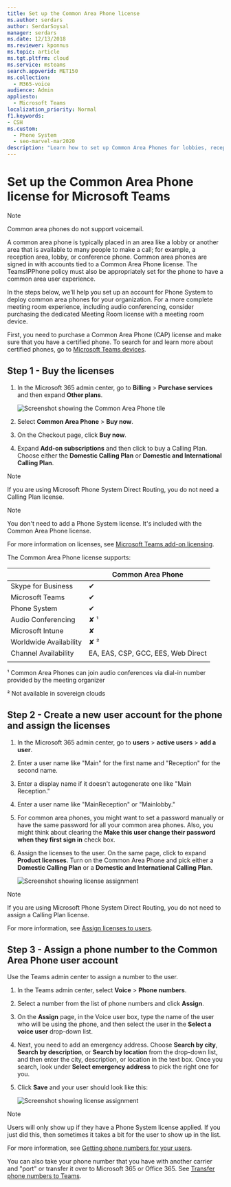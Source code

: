 ```yaml
---
title: Set up the Common Area Phone license
ms.author: serdars
author: SerdarSoysal
manager: serdars
ms.date: 12/13/2018
ms.reviewer: kponnus
ms.topic: article
ms.tgt.pltfrm: cloud
ms.service: msteams
search.appverid: MET150
ms.collection: 
  - M365-voice
audience: Admin
appliesto: 
  - Microsoft Teams
localization_priority: Normal
f1.keywords:
- CSH
ms.custom: 
  - Phone System
  - seo-marvel-mar2020
description: "Learn how to set up Common Area Phones for lobbies, reception areas, and conference rooms "
---
```


# Set up the Common Area Phone license for Microsoft Teams
> [!NOTE]
> Common area phones do not support voicemail.

A common area phone is typically placed in an area like a lobby or another area that is available to many people to make a call; for example, a reception area, lobby, or conference phone. Common area phones are signed in with accounts tied to a Common Area Phone license. The TeamsIPPhone policy must also be appropriately set for the phone to have a common area user experience.

In the steps below, we'll help you set up an account for Phone System to deploy common area phones for your organization. For a more complete meeting room experience, including audio conferencing, consider purchasing the dedicated Meeting Room license with a meeting room device. 

First, you need to purchase a Common Area Phone (CAP) license and make sure that you have a certified phone. To search for and learn more about certified phones, go to [Microsoft Teams devices](https://products.office.com/microsoft-teams/across-devices?ms.url=officecomteamsdevices&rtc=1). 

## Step 1 - Buy the licenses

1. In the Microsoft 365 admin center, go to **Billing** > **Purchase services** and then expand **Other plans**.

    ![Screenshot showing the Common Area Phone tile](media/set-up-common-area-phone-image1.png)

2. Select **Common Area Phone** > **Buy now**.

3. On the Checkout page, click **Buy now**.

4. Expand **Add-on subscriptions** and then click to buy a Calling Plan. Choose either the **Domestic Calling Plan** or **Domestic and International Calling Plan**.

> [!NOTE]
> If you are using Microsoft Phone System Direct Routing, you do not need a Calling Plan license.

> [!NOTE]
> You don't need to add a Phone System license. It's included with the Common Area Phone license.

For more information on licenses, see [Microsoft Teams add-on licensing](./teams-add-on-licensing/microsoft-teams-add-on-licensing.md).

The Common Area Phone license supports: 


| &nbsp;  |  Common Area Phone  |
|---------|---------|
|Skype for Business |   &#x2714; |
|Microsoft Teams |   &#x2714; |
|Phone System |    &#x2714; |
|Audio Conferencing |       &#x2718; &sup1;  |
|Microsoft Intune |    &#x2718; |
|Worldwide Availability |       &#x2718; &sup2;  |
|Channel Availability |    EA, EAS, CSP, GCC, EES, Web Direct  |
|      |         |

&sup1; Common Area Phones can join audio conferences via dial-in number provided by the meeting organizer

&sup2; Not available in sovereign clouds  



## Step 2 - Create a new user account for the phone and assign the licenses

1. In the Microsoft 365 admin center, go to **users** > **active users** > **add a user**.

2. Enter a user name like "Main" for the first name and "Reception" for the second name.

3. Enter a display name if it doesn't autogenerate one like "Main Reception."

4. Enter a user name like "MainReception" or "Mainlobby."

5. For common area phones, you might want to set a password manually or have the same password for all your common area phones. Also, you might think about clearing the **Make this user change their password when they first sign in** check box.

6. Assign the licenses to the user. On the same page, click to expand **Product licenses**. Turn on the Common Area Phone and pick either a **Domestic Calling Plan** or a **Domestic and International Calling Plan**. 

    ![Screenshot showing license assignment](media/set-up-common-area-phone-image2.png)

> [!NOTE]
> If you are using Microsoft Phone System Direct Routing, you do not need to assign a Calling Plan license.

For more information, see [Assign licenses to users](/microsoft-365/admin/manage/assign-licenses-to-users).

## Step 3 - Assign a phone number to the Common Area Phone user account

Use the Teams admin center to assign a number to the user.

1. In the Teams admin center, select **Voice** > **Phone numbers**.

3.    Select a number from the list of phone numbers and click **Assign**.

4. On the **Assign** page, in the Voice user box, type the name of the user who will be using the phone, and then select the user in the **Select a voice user** drop-down list.

5. Next, you need to add an emergency address. Choose **Search by city**, **Search by description**, or **Search by location** from the drop-down list, and then enter the city, description, or location in the text box. Once you search, look under **Select emergency address** to pick the right one for you.

6. Click **Save** and your user should look like this:

   ![Screenshot showing license assignment](media/set-up-common-area-phone-image3.png)

> [!NOTE]
> Users will only show up if they have a Phone System license applied. If you just did this, then sometimes it takes a bit for the user to show up in the list.

For more information, see [Getting phone numbers for your users](getting-phone-numbers-for-your-users.md).

You can also take your phone number that you have with another carrier and "port" or transfer it over to Microsoft 365 or Office 365. See [Transfer phone numbers to Teams](phone-number-calling-plans/transfer-phone-numbers-to-teams.md).
